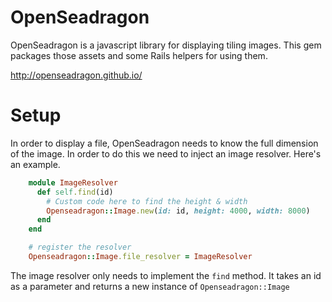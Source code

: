 # OpenSeadragon

OpenSeadragon is a javascript library for displaying tiling images. This gem packages those assets and some Rails helpers for using them.

http://openseadragon.github.io/

# Setup

In order to display a file, OpenSeadragon needs to know the full dimension of the image.  In order to do this we need to inject an image resolver. Here's an example.

```ruby
    module ImageResolver
      def self.find(id)
        # Custom code here to find the height & width
        Openseadragon::Image.new(id: id, height: 4000, width: 8000)
      end
    end

    # register the resolver
    Openseadragon::Image.file_resolver = ImageResolver
```

The image resolver only needs to implement the `find` method. It takes an id as a parameter and returns a new instance of `Openseadragon::Image`

